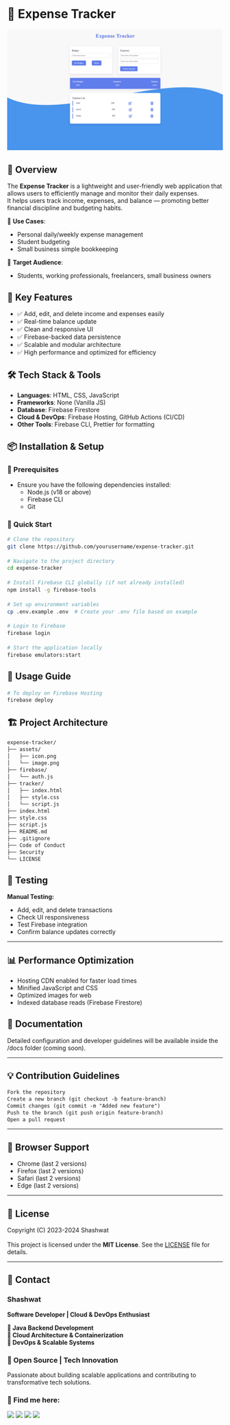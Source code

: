 # 📌 Expense Tracker

![Project Banner](https://github.com/Shashwat-19/Expense-Tracker/raw/main/Assets/image.png)

## 🚀 Overview
The **Expense Tracker** is a lightweight and user-friendly web application that allows users to efficiently manage and monitor their daily expenses.  
It helps users track income, expenses, and balance — promoting better financial discipline and budgeting habits.

🔹 **Use Cases**:
- Personal daily/weekly expense management
- Student budgeting
- Small business simple bookkeeping

🔹 **Target Audience**:
- Students, working professionals, freelancers, small business owners

## 🎯 Key Features
- ✅ Add, edit, and delete income and expenses easily
- ✅ Real-time balance update
- ✅ Clean and responsive UI
- ✅ Firebase-backed data persistence
- ✅ Scalable and modular architecture
- ✅ High performance and optimized for efficiency

## 🛠️ Tech Stack & Tools
- **Languages**: HTML, CSS, JavaScript
- **Frameworks**: None (Vanilla JS)
- **Database**: Firebase Firestore
- **Cloud & DevOps**: Firebase Hosting, GitHub Actions (CI/CD)
- **Other Tools**: Firebase CLI, Prettier for formatting

## 📦 Installation & Setup

### 🔧 Prerequisites
- Ensure you have the following dependencies installed:
  - Node.js (v18 or above)
  - Firebase CLI
  - Git

### 🚀 Quick Start
```sh
# Clone the repository
git clone https://github.com/yourusername/expense-tracker.git

# Navigate to the project directory
cd expense-tracker

# Install Firebase CLI globally (if not already installed)
npm install -g firebase-tools

# Set up environment variables
cp .env.example .env  # Create your .env file based on example

# Login to Firebase
firebase login

# Start the application locally
firebase emulators:start
```

## 🚀 Usage Guide

```sh
# To deploy on Firebase Hosting
firebase deploy
```
## 🏗️ Project Architecture
```
expense-tracker/
├── assets/
│   ├── icon.png
│   └── image.png
├── firebase/
│   └── auth.js
├── tracker/
│   ├── index.html
│   ├── style.css
│   └── script.js
├── index.html
├── style.css
├── script.js
├── README.md
├── .gitignore
├── Code of Conduct
├── Security
└── LICENSE
```

## 🧪 Testing
**Manual Testing:**

- Add, edit, and delete transactions<br>
- Check UI responsiveness<br>
- Test Firebase integration<br>
- Confirm balance updates correctly


---

## 📊 Performance Optimization

-  Hosting CDN enabled for faster load times<br>
- Minified JavaScript and CSS<br>
- Optimized images for web<br>
- Indexed database reads (Firebase Firestore)

## 📖 Documentation

Detailed configuration and developer guidelines will be available inside the /docs folder (coming soon).

---

## 💡 Contribution Guidelines
```
Fork the repository
Create a new branch (git checkout -b feature-branch)
Commit changes (git commit -m "Added new feature")
Push to the branch (git push origin feature-branch)
Open a pull request
```
---

## 📱 Browser Support

- Chrome (last 2 versions)<br>
- Firefox (last 2 versions)<br>
- Safari (last 2 versions)<br>
- Edge (last 2 versions)

---
## 📜 License

Copyright (C) 2023-2024 Shashwat<br><br>
This project is licensed under the **MIT License**. See the [LICENSE](LICENSE) file for details.

---

## 📩 Contact  
### Shashwat  
**Software Developer | Cloud & DevOps Enthusiast**

**🔹 Java Backend Development**<br>
**🔹 Cloud Architecture & Containerization**<br>
**🔹 DevOps & Scalable Systems**

### 🚀 Open Source | Tech Innovation  
Passionate about building scalable applications and contributing to transformative tech solutions.

### 📌 Find me here:  
[<img src="https://img.shields.io/badge/GitHub-181717?style=for-the-badge&logo=github&logoColor=white" />](https://github.com/Shashwat-19)  [<img src="https://img.shields.io/badge/LinkedIn-0A66C2?style=for-the-badge&logo=linkedin&logoColor=white" />](https://www.linkedin.com/in/shashwatk1956/)  [<img src="https://img.shields.io/badge/Email-D14836?style=for-the-badge&logo=gmail&logoColor=white" />](mailto:shashwat1956@gmail.com)  [<img src="https://img.shields.io/badge/Hashnode-2962FF?style=for-the-badge&logo=hashnode&logoColor=white" />](https://hashnode.com/@Shashwat56)